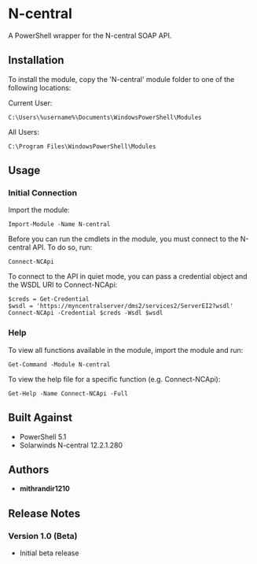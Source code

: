 # N-central

A PowerShell wrapper for the N-central SOAP API. 

## Installation

To install the module, copy the 'N-central' module folder to one of the following locations:

Current User:
```
C:\Users\%username%\Documents\WindowsPowerShell\Modules
```

All Users:
```
C:\Program Files\WindowsPowerShell\Modules
```

## Usage

### Initial Connection

Import the module:
```
Import-Module -Name N-central
```

Before you can run the cmdlets in the module, you must connect to the N-central API. To do so, run:
```
Connect-NCApi
```

To connect to the API in quiet mode, you can pass a credential object and the WSDL URI to Connect-NCApi:
```
$creds = Get-Credential
$wsdl = 'https://myncentralserver/dms2/services2/ServerEI2?wsdl'
Connect-NCApi -Credential $creds -Wsdl $wsdl
```

### Help

To view all functions available in the module, import the module and run:
```
Get-Command -Module N-central
```

To view the help file for a specific function (e.g. Connect-NCApi):
```
Get-Help -Name Connect-NCApi -Full
```

## Built Against

* PowerShell 5.1
* Solarwinds N-central 12.2.1.280

## Authors

* **mithrandir1210**

## Release Notes

### Version 1.0 (Beta)

* Initial beta release